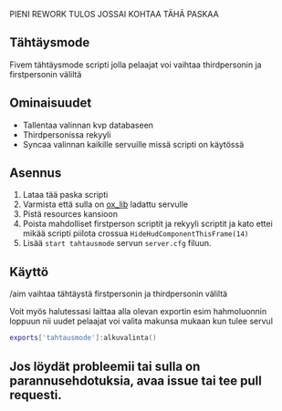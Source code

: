 PIENI REWORK TULOS JOSSAI KOHTAA TÄHÄ PASKAA

## Tähtäysmode
Fivem tähtäysmode scripti jolla pelaajat voi vaihtaa thirdpersonin ja firstpersonin väliltä

## Ominaisuudet
- Tallentaa valinnan kvp databaseen
- Thirdpersonissa rekyyli
- Syncaa valinnan kaikille servuille missä scripti on käytössä

## Asennus
1. Lataa tää paska scripti
2. Varmista että sulla on [ox_lib](https://github.com/overextended/ox_lib/tree/master) ladattu servulle
3. Pistä resources kansioon
4. Poista mahdolliset firstperson scriptit ja rekyyli scriptit ja kato ettei mikää scripti piilota crossua `HideHudComponentThisFrame(14)`
5. Lisää `start tahtausmode` servun `server.cfg` filuun.

## Käyttö
/aim vaihtaa tähtäystä firstpersonin ja thirdpersonin väliltä

Voit myös halutessasi laittaa alla olevan exportin esim hahmoluonnin loppuun nii uudet pelaajat voi valita makunsa mukaan kun tulee servul
```lua
exports['tahtausmode']:alkuvalinta()
```

## Jos löydät probleemii tai sulla on parannusehdotuksia, avaa issue tai tee pull requesti.
